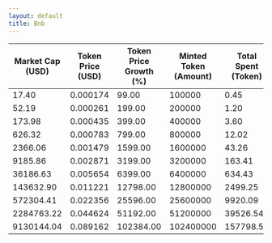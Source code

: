```yaml
---
layout: default
title: Bnb
---
```

| Market Cap (USD) | Token Price (USD) | Token Price Growth (%) | Minted Token (Amount) | Total Spent (Token) | Author Revenue (USD) | Platform Mint Fee (USD) |
|------------------|-------------------|------------------------|-----------------------|--------------------|-------------------------|-------------------------|
| 17.40 | 0.000174 | 99.00 | 100000 | 0.45 | 0.39 | 0.04 |
| 52.19 | 0.000261 | 199.00 | 200000 | 1.20 | 1.04 | 0.10 |
| 173.98 | 0.000435 | 399.00 | 400000 | 3.60 | 3.13 | 0.31 |
| 626.32 | 0.000783 | 799.00 | 800000 | 12.02 | 10.44 | 1.04 |
| 2366.06 | 0.001479 | 1599.00 | 1600000 | 43.26 | 37.58 | 3.76 |
| 9185.86 | 0.002871 | 3199.00 | 3200000 | 163.41 | 141.96 | 14.20 |
| 36186.63 | 0.005654 | 6399.00 | 6400000 | 634.43 | 551.15 | 55.12 |
| 143632.90 | 0.011221 | 12798.00 | 12800000 | 2499.25 | 2171.20 | 217.12 |
| 572304.41 | 0.022356 | 25596.00 | 25600000 | 9920.09 | 8617.97 | 861.80 |
| 2284763.22 | 0.044624 | 51192.00 | 51200000 | 39526.54 | 34338.26 | 3433.83 |
| 9130144.04 | 0.089162 | 102384.00 | 102400000 | 157798.53 | 137085.79 | 13708.58 |
